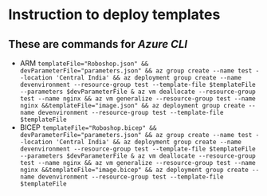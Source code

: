 # Instruction to deploy templates
## These are commands for *Azure CLI*
- ARM
  ```templateFile="Roboshop.json" && devParameterFile="parameters.json" && az group create --name test --location 'Central India' && az deployment group create --name devenvironment --resource-group test --template-file $templateFile --parameters $devParameterFile & az vm deallocate --resource-group test --name nginx && az vm generalize --resource-group test --name nginx &&templateFile="image.json" && az deployment group create --name devenvironment --resource-group test --template-file $templateFile ```
- BICEP
  ```templateFile="Roboshop.bicep" && devParameterFile="parameters.json" && az group create --name test --location 'Central India' && az deployment group create --name devenvironment --resource-group test --template-file $templateFile --parameters $devParameterFile & az vm deallocate --resource-group test --name nginx && az vm generalize --resource-group test --name nginx &&templateFile="image.bicep" && az deployment group create --name devenvironment --resource-group test --template-file $templateFile```
